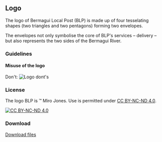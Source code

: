 ## Logo
The logo of Bermagui Local Post (BLP) is made up of four tesselating shapes (two triangles and two pentagons) forming two envelopes.

The envelopes not only symbolise the core of BLP's services &ndash; delivery &ndash; but also represents the two sides of the Bermagui River.

### Guidelines
#### Misuse of the logo
Don't:
![Logo dont's](https://blpdelivery.github.io/brand/logo/dont.png)
### License
The logo BLP is &trade; Miro Jones. Use is permitted under [CC BY-NC-ND 4.0](https://creativecommons.org/licenses/by-nc-nd/4.0/).

[![CC BY-NC-ND 4.0](https://upload.wikimedia.org/wikipedia/commons/thumb/7/70/CC_BY-NC-ND.svg/88px-CC_BY-NC-ND.svg.png)](https://creativecommons.org/licenses/by-nc-nd/4.0/)

### Download
[Download files](https://github.com/blpdelivery/brand/tree/main/logo)
